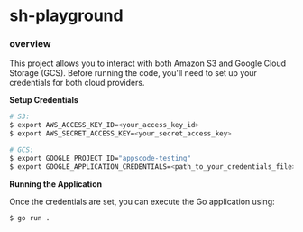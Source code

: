 # sh-playground

### overview

This project allows you to interact with both Amazon S3 and Google Cloud Storage (GCS). Before running the code, you'll need to set up your credentials for both cloud providers.

**Setup Credentials**

```bash
# S3:
$ export AWS_ACCESS_KEY_ID=<your_access_key_id>
$ export AWS_SECRET_ACCESS_KEY=<your_secret_access_key>

# GCS:
$ export GOOGLE_PROJECT_ID="appscode-testing"
$ export GOOGLE_APPLICATION_CREDENTIALS=<path_to_your_credentials_file>
```

**Running the Application**

Once the credentials are set, you can execute the Go application using:
```bash
$ go run .
```